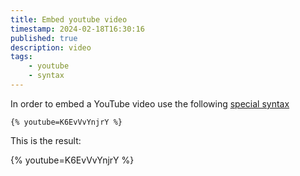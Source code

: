 ```yaml
---
title: Embed youtube video
timestamp: 2024-02-18T16:30:16
published: true
description: video
tags:
    - youtube
    - syntax
---
```



In order to embed a YouTube video use the following [special syntax](/special-syntax)

```
{% youtube=K6EvVvYnjrY %}
```

This is the result:

{% youtube=K6EvVvYnjrY %}

